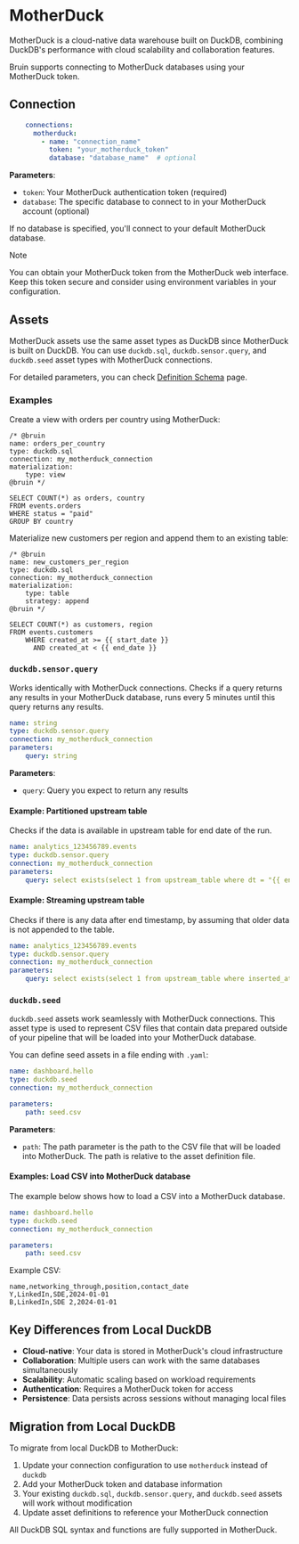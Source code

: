 # MotherDuck

MotherDuck is a cloud-native data warehouse built on DuckDB, combining DuckDB's performance with cloud scalability and collaboration features.

Bruin supports connecting to MotherDuck databases using your MotherDuck token.

## Connection

```yaml
    connections:
      motherduck:
        - name: "connection_name"
          token: "your_motherduck_token"
          database: "database_name"  # optional
```

**Parameters**:
- `token`: Your MotherDuck authentication token (required)
- `database`: The specific database to connect to in your MotherDuck account (optional)

If no database is specified, you'll connect to your default MotherDuck database.

> [!NOTE]
> You can obtain your MotherDuck token from the MotherDuck web interface. Keep this token secure and consider using environment variables in your configuration.

## Assets

MotherDuck assets use the same asset types as DuckDB since MotherDuck is built on DuckDB. You can use `duckdb.sql`, `duckdb.sensor.query`, and `duckdb.seed` asset types with MotherDuck connections.

For detailed parameters, you can check [Definition Schema](../assets/definition-schema.md) page.

### Examples

Create a view with orders per country using MotherDuck:
```bruin-sql
/* @bruin
name: orders_per_country
type: duckdb.sql
connection: my_motherduck_connection
materialization:
    type: view
@bruin */

SELECT COUNT(*) as orders, country
FROM events.orders
WHERE status = "paid"
GROUP BY country
```

Materialize new customers per region and append them to an existing table:
```bruin-sql
/* @bruin
name: new_customers_per_region
type: duckdb.sql
connection: my_motherduck_connection
materialization:
    type: table
    strategy: append
@bruin */

SELECT COUNT(*) as customers, region 
FROM events.customers
    WHERE created_at >= {{ start_date }} 
      AND created_at < {{ end_date }}
```

### `duckdb.sensor.query`

Works identically with MotherDuck connections. Checks if a query returns any results in your MotherDuck database, runs every 5 minutes until this query returns any results.

```yaml
name: string
type: duckdb.sensor.query
connection: my_motherduck_connection
parameters:
    query: string
```

**Parameters**:
- `query`: Query you expect to return any results

#### Example: Partitioned upstream table

Checks if the data is available in upstream table for end date of the run.
```yaml
name: analytics_123456789.events
type: duckdb.sensor.query
connection: my_motherduck_connection
parameters:
    query: select exists(select 1 from upstream_table where dt = "{{ end_date }}")
```

#### Example: Streaming upstream table

Checks if there is any data after end timestamp, by assuming that older data is not appended to the table.
```yaml
name: analytics_123456789.events
type: duckdb.sensor.query
connection: my_motherduck_connection
parameters:
    query: select exists(select 1 from upstream_table where inserted_at > "{{ end_timestamp }}")
```

### `duckdb.seed`

`duckdb.seed` assets work seamlessly with MotherDuck connections. This asset type is used to represent CSV files that contain data prepared outside of your pipeline that will be loaded into your MotherDuck database.

You can define seed assets in a file ending with `.yaml`:
```yaml
name: dashboard.hello
type: duckdb.seed
connection: my_motherduck_connection

parameters:
    path: seed.csv
```

**Parameters**:
- `path`: The path parameter is the path to the CSV file that will be loaded into MotherDuck. The path is relative to the asset definition file.

#### Examples: Load CSV into MotherDuck database

The example below shows how to load a CSV into a MotherDuck database.
```yaml
name: dashboard.hello
type: duckdb.seed
connection: my_motherduck_connection

parameters:
    path: seed.csv
```

Example CSV:

```csv
name,networking_through,position,contact_date
Y,LinkedIn,SDE,2024-01-01
B,LinkedIn,SDE 2,2024-01-01
```

## Key Differences from Local DuckDB

- **Cloud-native**: Your data is stored in MotherDuck's cloud infrastructure
- **Collaboration**: Multiple users can work with the same databases simultaneously
- **Scalability**: Automatic scaling based on workload requirements
- **Authentication**: Requires a MotherDuck token for access
- **Persistence**: Data persists across sessions without managing local files

## Migration from Local DuckDB

To migrate from local DuckDB to MotherDuck:

1. Update your connection configuration to use `motherduck` instead of `duckdb`
2. Add your MotherDuck token and database information
3. Your existing `duckdb.sql`, `duckdb.sensor.query`, and `duckdb.seed` assets will work without modification
4. Update asset definitions to reference your MotherDuck connection

All DuckDB SQL syntax and functions are fully supported in MotherDuck.